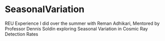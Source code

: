 # SeasonalVariation
REU Experience I did over the summer with Reman Adhikari, Mentored by Professor Dennis Soldin exploring Seasonal Variation in Cosmic Ray Detection Rates 

